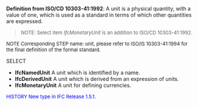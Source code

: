 **Definition from ISO/CD 10303-41:1992**: A unit is a physical quantity, with a value of one, which is used as a standard in terms of which other quantities are expressed.

> <font size="-1">NOTE: Select item <i>IfcMonetaryUnit</i> is an addition to ISO/CD 10303-41:1992.
</font>

> <font size="-1">
  NOTE Corresponding STEP name: unit, please refer to ISO/IS 10303-41:1994
  for the final definition of the formal standard.
</font>

SELECT

* **IfcNamedUnit** A unit which is identified by a name.
* **IfcDerivedUnit** A unit which is derived from an expression of units.
* **IfcMonetaryUnit** A unit for defining currencies.

> <font size="-1" color="#0000FF">
  HISTORY New type in IFC Release 1.5.1.
</font>
